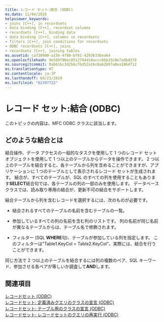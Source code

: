 ```yaml
---
title: レコード セット:結合 (ODBC)
ms.date: 11/04/2016
helpviewer_keywords:
- joins [C++], in recordsets
- data binding [C++], recordset columns
- recordsets [C++], binding data
- data binding [C++], columns in recordsets
- filters [C++], join conditions for recordsets
- ODBC recordsets [C++], joins
- recordsets [C++], joining tables
ms.assetid: ca720900-a156-4780-bf01-4293633bea64
ms.openlocfilehash: 9e589f00ec0512794d14accc6bb33c0e7adbd378
ms.sourcegitcommit: 0ab61bc3d2b6cfbd52a16c6ab2b97a8ea1864f12
ms.translationtype: HT
ms.contentlocale: ja-JP
ms.lasthandoff: 04/23/2019
ms.locfileid: "62397732"
---
```

# <a name="recordset-performing-a-join-odbc"></a>レコード セット:結合 (ODBC)

このトピックの内容は、MFC ODBC クラスに該当します。

## <a name="what-a-join-is"></a>どのような結合とは

結合操作、データ アクセスの一般的なタスクを使用して 1 つのレコード セット オブジェクトを使用して 1 つ以上のテーブルからデータを操作できます。 2 つ以上のテーブルを結合すると、各テーブルから列を含めることができますが、アプリケーションに 1 つのテーブルとして表示されるレコード セットが生成されます。 結合が、すべてのテーブルが、SQL のすべての列を使用することもあります**SELECT**結合句では、各テーブルの列の一部のみを使用します。 データベース クラスでは、読み取り専用の結合が、更新不可の結合をサポートします。

結合テーブルから列を含むレコードを選択するには、次のものが必要です。

- 結合されるすべてのテーブルの名前を含むテーブルの一覧。

- 参加しているすべての列の名前を含む列のリストです。 列の名前が同じ名前が異なるテーブルからは、テーブル名で修飾されます。

- フィルター (SQL **WHERE**句)、テーブルが参加している列を指定します。 このフィルターは"Table1.KeyCol = Table2.KeyCol"、実際には、結合を行うことができます。

同じ方法で 2 つ以上のテーブルを結合するには列の複数のペア、SQL キーワード、参加させる各ペアが等しいか調査して**AND**します。

## <a name="see-also"></a>関連項目

[レコードセット (ODBC)](../../data/odbc/recordset-odbc.md)<br/>
[レコードセット: 定義済みクエリのクラスの宣言 (ODBC)](../../data/odbc/recordset-declaring-a-class-for-a-predefined-query-odbc.md)<br/>
[レコードセット: テーブル用のクラスの宣言 (ODBC)](../../data/odbc/recordset-declaring-a-class-for-a-table-odbc.md)<br/>
[レコードセット: レコードセットのクエリの再実行 (ODBC)](../../data/odbc/recordset-requerying-a-recordset-odbc.md)